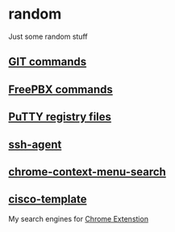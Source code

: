# random
Just some random stuff

## [GIT commands](git-cmds.md)
## [FreePBX commands](freepbx.md)
## [PuTTY registry files](putty.md)
## [ssh-agent](ssh-agent.md)
## [chrome-context-menu-search](chrome-context-menu-search)
## [cisco-template](cisco-template.md)
My search engines for [Chrome Extenstion](https://chrome.google.com/webstore/detail/context-menu-search/ocpcmghnefmdhljkoiapafejjohldoga)
